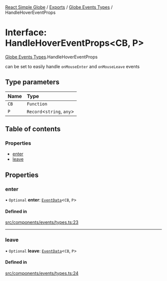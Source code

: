 [React Simple Globe](../README.md) / [Exports](../modules.md) / [Globe Events Types](../modules/Globe_Events_Types.md) / HandleHoverEventProps

# Interface: HandleHoverEventProps<CB, P\>

[Globe Events Types](../modules/Globe_Events_Types.md).HandleHoverEventProps

can be set to easily handle `onMouseEnter` and `onMouseLeave` events

## Type parameters

| Name | Type |
| :------ | :------ |
| `CB` | `Function` |
| `P` | `Record`<`string`, `any`\> |

## Table of contents

### Properties

- [enter](Globe_Events_Types.HandleHoverEventProps.md#enter)
- [leave](Globe_Events_Types.HandleHoverEventProps.md#leave)

## Properties

### enter

• `Optional` **enter**: [`EventData`](Globe_Events_Types.EventData.md)<`CB`, `P`\>

#### Defined in

[src/components/events/types.ts:23](https://github.com/Gaushao/d3-react-globe/blob/4f7a1a2/src/components/events/types.ts#L23)

___

### leave

• `Optional` **leave**: [`EventData`](Globe_Events_Types.EventData.md)<`CB`, `P`\>

#### Defined in

[src/components/events/types.ts:24](https://github.com/Gaushao/d3-react-globe/blob/4f7a1a2/src/components/events/types.ts#L24)
